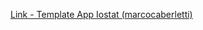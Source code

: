 [Link - Template App Iostat (marcocaberletti)](https://github.com/marcocaberletti/zabbix-plugins/tree/master/iostat)
